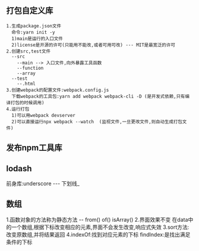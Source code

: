 ## 打包自定义库
    1.生成package.json文件
      命令:yarn init -y
      1)main是运行的入口文件
      2)license是开源的许可(只能用不能改,或者可用可改) --- MIT是最宽泛的许可
    2.创建src,test文件
      --src
        --main --> 入口文件,向外暴露工具函数
        --function
        --array
      --test
        --.html
    3.创建webpack的配置文件:webpack.config.js
      下载webpack的工具包:yarn add webpack webpack-cli -D (是开发式依赖,只有编译打包的时候调用)
    4.运行打包
      1)可以用webpack devserver
      2)可以直接运行npx webpack --watch  (监视文件,一旦更改文件,则自动生成打包文件)
## 发布npm工具库

## lodash
  前身库:underscore --- 下划线_

## 数组

  1.函数对象的方法称为静态方法 
    -- from()  of()  isArray()
  2.界面效果不变
    在data中的一个数组,根据下标改变相应的元素,界面不会发生改变,响应式失效
  3.sort方法:改变原数组,并将结果返回
  4.indexOf:找到对应元素的下标
    findIndex:是找出满足条件的下标